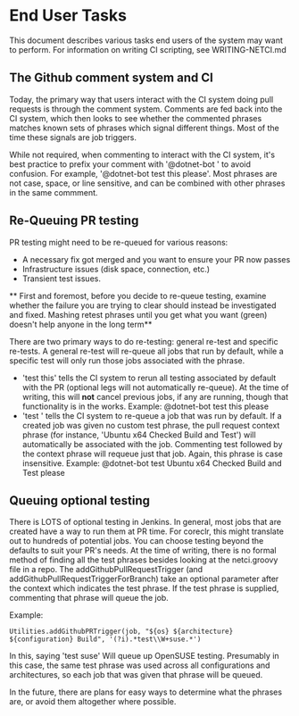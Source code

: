 # End User Tasks

This document describes various tasks end users of the system may want to perform.  For information on writing CI scripting, see WRITING-NETCI.md

## The Github comment system and CI

Today, the primary way that users interact with the CI system doing pull requests is through the comment system.  Comments are fed back into the CI system, which then looks to see whether the commented phrases matches known sets of phrases which signal different things.  Most of the time these signals are job triggers.

While not required, when commenting to interact with the CI system, it's best practice to prefix your comment with '@dotnet-bot ' to avoid confusion.  For example, '@dotnet-bot test this please'.  Most phrases are not case, space, or line sensitive, and can be combined with other phrases in the same commment.

## Re-Queuing PR testing

PR testing might need to be re-queued for various reasons:

* A necessary fix got merged and you want to ensure your PR now passes
* Infrastructure issues (disk space, connection, etc.)
* Transient test issues.

** First and foremost, before you decide to re-queue testing, examine whether the failure you are trying to clear should instead be investigated and fixed.  Mashing retest phrases until you get what you want (green) doesn't help anyone in the long term**

There are two primary ways to do re-testing: general re-test and specific re-tests.  A general re-test will re-queue all jobs that run by default, while a specific test will only run those jobs associated with the phrase.

* 'test this' tells the CI system to rerun all testing associated by default with the PR (optional legs will not automatically re-queue).  At the time of writing, this will **not** cancel previous jobs, if any are running, though that functionality is in the works.
    Example: @dotnet-bot test this please
* 'test <job name from Github status>' tells the CI system to re-queue a job that was run by default.  If a created job was given no custom test phrase, the pull request context phrase (for instance, 'Ubuntu x64 Checked Build and Test') will automatically be associated with the job.  Commenting test followed by the context phrase will requeue just that job.  Again, this phrase is case insensitive.
    Example: @dotnet-bot test Ubuntu x64 Checked Build and Test please
    
## Queuing optional testing

There is LOTS of optional testing in Jenkins.  In general, most jobs that are created have a way to run them at PR time.  For coreclr, this might translate out to hundreds of potential jobs.  You can choose testing beyond the defaults to suit your PR's needs.  At the time of writing, there is no formal method of finding all the test phrases besides looking at the netci.groovy file in a repo.  The addGithubPullRequestTrigger (and addGithubPullRequestTriggerForBranch) take an optional parameter after the context which indicates the test phrase.  If the test phrase is supplied, commenting that phrase will queue the job.

Example:

    Utilities.addGithubPRTrigger(job, "${os} ${architecture} ${configuration} Build", '(?i).*test\\W+suse.*')
    
In this, saying 'test suse' Will queue up OpenSUSE testing.  Presumably in this case, the same test phrase was used across all configurations and architectures, so each job that was given that phrase will be queued.

In the future, there are plans for easy ways to determine what the phrases are, or avoid them altogether where possible.
